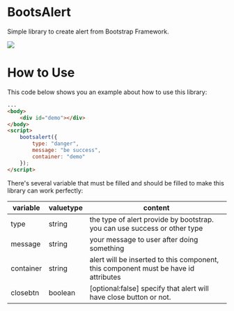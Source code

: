 # BootsAlert

Simple library to create alert from Bootstrap Framework.

![](https://david-dm.org/dhanyn10/bootsalert.svg)

# How to Use
This code below shows you an example about how to use this library:
```html
...
<body>
    <div id="demo"></div>
</body>
<script>
    bootsalert({
        type: "danger",
        message: "be success",
        container: "demo"
    });
</script>
```
There's several variable that must be filled and should be filled to make this library can work perfectly:

| variable  	| valuetype 	| content                                                                             	|
|-----------	|----------	|-------------------------------------------------------------------------------------	|
| type      	| string   	| the type of alert provide by bootstrap. you can use success or other type           	|
| message   	| string   	| your message to user after doing something                                          	|
| container 	| string   	| alert will be inserted to this component, this component must be have id attributes 	|
| closebtn  	| boolean  	| [optional:false] specify that alert will have close button or not.                  	|